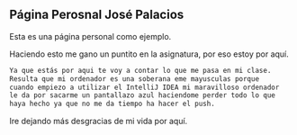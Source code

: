 ## Página Perosnal José Palacios



Esta es una página personal como ejemplo.

Haciendo esto me gano un puntito en la asignatura, por eso estoy por aquí.

```markdown
Ya que estás por aqui te voy a contar lo que me pasa en mi clase. 
Resulta que mi ordenador es una soberana eme mayusculas porque 
cuando empiezo a utilizar el IntelliJ IDEA mi maravilloso ordenador
le da por sacarme un pantallazo azul haciendome perder todo lo que
haya hecho ya que no me da tiempo ha hacer el push.

```



Ire dejando más desgracias de mi vida por aquí.

